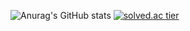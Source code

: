 ![Anurag's GitHub stats](https://github-readme-stats.vercel.app/api?username=JHSic&show_icons=true&theme=radical)
[![solved.ac tier](http://mazassumnida.wtf/api/v2/generate_badge?boj=joohoo621)](https://solved.ac/joohoo621)

<!--
**JHSic/JHSic** is a ✨ _special_ ✨ repository because its `README.md` (this file) appears on your GitHub profile.

Here are some ideas to get you started:

- 🔭 I’m currently working on ...
- 🌱 I’m currently learning ...
- 👯 I’m looking to collaborate on ...
- 🤔 I’m looking for help with ...
- 💬 Ask me about ...
- 📫 How to reach me: ...
- 😄 Pronouns: ...
- ⚡ Fun fact: ...
-->
